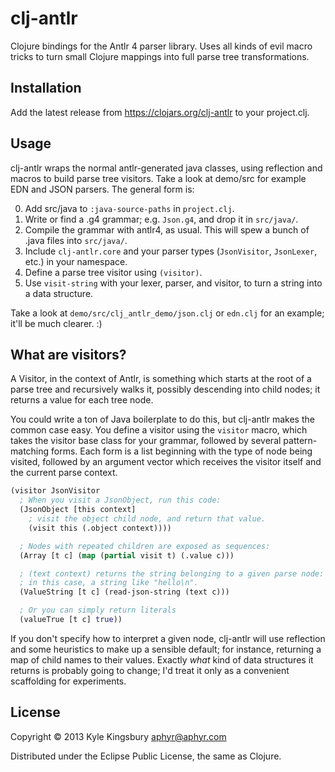 # clj-antlr

Clojure bindings for the Antlr 4 parser library. Uses all kinds of evil macro
tricks to turn small Clojure mappings into full parse tree transformations.

## Installation

Add the latest release from https://clojars.org/clj-antlr to your project.clj.

## Usage

clj-antlr wraps the normal antlr-generated java classes, using reflection and macros to build parse tree visitors. Take a look at demo/src for example EDN and JSON parsers. The general form is:

0. Add src/java to `:java-source-paths` in `project.clj`.
1. Write or find a .g4 grammar; e.g. `Json.g4`, and drop it in `src/java/`.
2. Compile the grammar with antlr4, as usual. This will spew a bunch of .java
   files into `src/java/`.
3. Include `clj-antlr.core` and your parser types (`JsonVisitor`, `JsonLexer`,
   etc.) in your namespace.
4. Define a parse tree visitor using `(visitor)`.
5. Use `visit-string` with your lexer, parser, and visitor, to turn a string
   into a data structure.

Take a look at `demo/src/clj_antlr_demo/json.clj` or `edn.clj` for an example;
it'll be much clearer. :)

## What are visitors?

A Visitor, in the context of Antlr, is something which starts at the root of a parse tree and recursively walks it, possibly descending into child nodes; it returns a value for each tree node.

You could write a ton of Java boilerplate to do this, but clj-antlr makes the
common case easy. You define a visitor using the `visitor` macro, which takes
the visitor base class for your grammar, followed by several pattern-matching
forms. Each form is a list beginning with the type of node being visited,
followed by an argument vector which receives the visitor itself and the
current parse context.

```clj
(visitor JsonVisitor
  ; When you visit a JsonObject, run this code:
  (JsonObject [this context]
    ; visit the object child node, and return that value.
    (visit this (.object context))))

  ; Nodes with repeated children are exposed as sequences:
  (Array [t c] (map (partial visit t) (.value c)))

  ; (text context) returns the string belonging to a given parse node:
  ; in this case, a string like "hello\n".
  (ValueString [t c] (read-json-string (text c)))

  ; Or you can simply return literals
  (valueTrue [t c] true))
```

If you don't specify how to interpret a given node, clj-antlr will use
reflection and some heuristics to make up a sensible default; for instance,
returning a map of child names to their values. Exactly *what* kind of data
structures it returns is probably going to change; I'd treat it only as a
convenient scaffolding for experiments.

## License

Copyright © 2013 Kyle Kingsbury <aphyr@aphyr.com>

Distributed under the Eclipse Public License, the same as Clojure.
